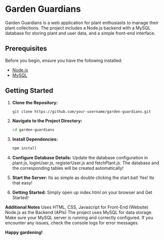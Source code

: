 # Garden Guardians

Garden Guardians is a web application for plant enthusiasts to manage their plant collections. The project includes a Node.js backend with a MySQL database for storing plant and user data, and a simple front-end interface.

## Prerequisites

Before you begin, ensure you have the following installed:

- [Node.js](https://nodejs.org/)
- [MySQL](https://www.mysql.com/)

## Getting Started

1. **Clone the Repository:**

   ```bash
   git clone https://github.com/your-username/garden-guardians.git

2. **Navigate to the Project Directory:**
   ```bash
   cd garden-guardians

3. **Install Dependencies:**
   ```bash
   npm install
   
4. **Configure Database Details:**
   Update the database configuration in plant.js, loginUser.js, registerUser.js and fetchPlant.js. The database and the corresponding tables will be created automatically!

5. **Start the Server:**
   Its as simple as double clicking the start.bat!
   Yes! Its that easy!

6. **Getting Started:**
   Simply open up index.html on your browser and Get Started!

**Additional Notes**
Uses HTML, CSS, Javascript for Front-End (Website)
Node.js as the Backend (APIs)
The project uses MySQL for data storage. Make sure your MySQL server is running and correctly configured.
If you encounter any issues, check the console logs for error messages.

**Happy gardening!**
